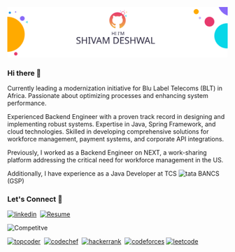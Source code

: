 ![Shivam Dehwal's GitHub Banner](./assets/profile_banner.svg)


### Hi there 👋

Currently leading a modernization initiative for Blu Label Telecoms (BLT) in Africa. Passionate about optimizing processes and enhancing system performance.

Experienced Backend Engineer with a proven track record in designing and implementing robust systems. Expertise in Java, Spring Framework, and cloud technologies. Skilled in developing comprehensive solutions for workforce management, payment systems, and corporate API integrations.

Previously, I worked as a Backend Engineer on NEXT, a work-sharing platform addressing the critical need for workforce management in the US.

Additionally, I have experience as a Java Developer at TCS <img src='https://cdn.jsdelivr.net/npm/simple-icons@4.13.0/icons/tata.svg' alt='tata' height='21'> BANCS (GSP)

### Let's Connect 🤝

[<img src='https://cdn.jsdelivr.net/npm/simple-icons@3.0.1/icons/linkedin.svg' alt='linkedin' height='32'>][1]&nbsp;
[<img src='./assets/Shivam_Resume' alt='Resume' height='32'>][1]&nbsp;

![Competitve](https://img.shields.io/amo/stars/coding?color=blue&label=Competitive&logo=coding&style=flat-square)

[<img src='https://cdn.jsdelivr.net/npm/simple-icons@4.13.0/icons/topcoder.svg' alt='topcoder' height='32'>][2]&nbsp;
[<img src='https://cdn.jsdelivr.net/npm/simple-icons@4.13.0/icons/codechef.svg' alt='codechef' height='32'>][3]&nbsp;
[<img src='https://cdn.jsdelivr.net/npm/simple-icons@4.13.0/icons/hackerrank.svg' alt='hackerrank' height='32'>][4]&nbsp;
[<img src='https://cdn.jsdelivr.net/npm/simple-icons@4.13.0/icons/codeforces.svg' alt='codeforces' height='32'>][5]
[<img src='https://cdn.jsdelivr.net/npm/simple-icons@4.13.0/icons/leetcode.svg' alt='leetcode' height='32'>][6]

[1]: https://www.linkedin.com/in/shivam-deshwal-ba9a6bb6/
[2]: https://www.topcoder.com/members/Deshwal
[3]: https://www.codechef.com/users/deshwal
[4]: https://www.hackerrank.com/shivam_deshwal36?hr_r=1
[5]: https://codeforces.com/profile/Deshwal36
[6]: https://leetcode.com/Deshwal36




